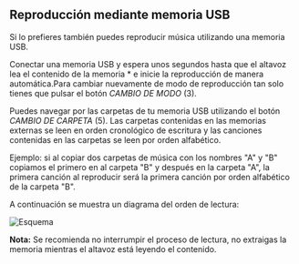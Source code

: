 ## Reproducción mediante memoria USB

Si lo prefieres también puedes reproducir música utilizando una memoria USB. 

Conectar una memoria USB y espera unos segundos hasta que el altavoz lea el contenido de la memoria * e inicie la reproducción de manera automática.Para cambiar nuevamente de modo de reproducción tan solo tienes que pulsar el botón *CAMBIO DE MODO* (3).

Puedes navegar por las carpetas de tu memoria USB utilizando el botón *CAMBIO DE CARPETA* (5). Las carpetas contenidas en las memorias externas se leen en orden cronológico de escritura y las canciones contenidas en las carpetas se leen por orden alfabético.

Ejemplo: si al copiar dos carpetas de música con los nombres "A" y "B" copiamos el primero en al carpeta "B" y después en     la carpeta "A", la primera canción al reproducir será la primera canción por orden alfabético de la carpeta "B".

   A continuación se muestra un diagrama del orden de lectura:

   ![Esquema](http://static.energysistem.com/images/manuals/42260/5492cea8f11f3.jpg)
  
  
  
**Nota:** Se recomienda no interrumpir el proceso de lectura, no extraigas la memoria mientras el altavoz está leyendo el contenido.
